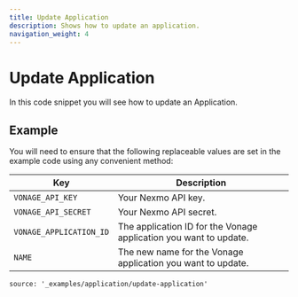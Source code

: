 ```yaml
---
title: Update Application
description: Shows how to update an application.
navigation_weight: 4
---
```


# Update Application

In this code snippet you will see how to update an Application.

## Example

You will need to ensure that the following replaceable values are set in the example code using any convenient method:

Key | Description
-- | --
`VONAGE_API_KEY` | Your Nexmo API key.
`VONAGE_API_SECRET` | Your Nexmo API secret.
`VONAGE_APPLICATION_ID` | The application ID for the Vonage application you want to update.
`NAME` | The new name for the Vonage application you want to update.

```code_snippets
source: '_examples/application/update-application'
```
